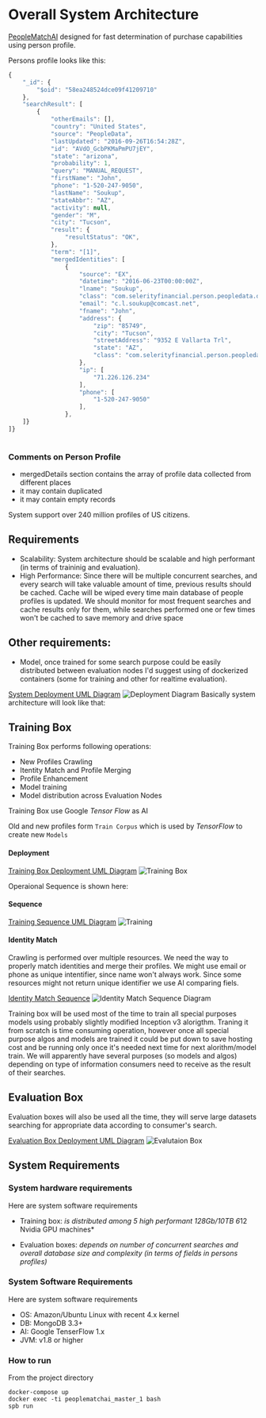 # Overall System Architecture
[PeopleMatchAI](https://github.com/softsky/people-match-ai) designed for fast determination of purchase capabilities using person profile.

Persons profile looks like this:

``` javascript
{
	"_id": {
		"$oid": "58ea248524dce09f41209710"
	},
	"searchResult": [
		{
			"otherEmails": [],
			"country": "United States",
			"source": "PeopleData",
			"lastUpdated": "2016-09-26T16:54:28Z",
			"id": "AVdO_GcbPKMaPmPU7jEY",
			"state": "arizona",
			"probability": 1,
			"query": "MANUAL_REQUEST",
			"firstName": "John",
			"phone": "1-520-247-9050",
			"lastName": "Soukup",
			"stateAbbr": "AZ",
			"activity": null,
			"gender": "M",
			"city": "Tucson",
			"result": {
				"resultStatus": "OK",
			},
			"term": "[1]",
			"mergedIdentities": [
				{
					"source": "EX",
					"datetime": "2016-06-23T00:00:00Z",
					"lname": "Soukup",
					"class": "com.selerityfinancial.person.peopledata.dto.PeopleDataPerson",
					"email": "c.l.soukup@comcast.net",
					"fname": "John",
					"address": {
						"zip": "85749",
						"city": "Tucson",
						"streetAddress": "9352 E Vallarta Trl",
						"state": "AZ",
						"class": "com.selerityfinancial.person.peopledata.dto.PeopleDataAddress"
					},
					"ip": [
						"71.226.126.234"
					],
					"phone": [
						"1-520-247-9050"
					],
				},
    ]}
]}
                                

```


  
### Comments on Person Profile
    
* mergedDetails section contains the array of profile data collected from different places
* it may contain duplicated
* it may contain empty records

System support over 240 million profiles of US citizens.

## Requirements
    
* Scalability:
    System architecture should be scalable and high performant (in terms of traininig and evaluation).
* High Performance:
    Since there will be multiple concurrent searches, and every search will take valuable amount of time, previous results should be cached.
    Cache will be wiped every time main database of people profiles is updated.
    We should monitor for most frequent searches and cache results only for them, while searches performed one or few times won't be cached to save memory and drive space
    
## Other requirements:
    
* Model, once trained for some search purpose could be easily distributed between evaluation nodes I'd suggest using of dockerized containers (some for training and other for realtime evaluation).

[System Deployment UML Diagram](Resources/uml/SystemDeployment.uml)
![Deployment Diagram](Resources/SystemDeployment.uml.png)
Basically system architecture will look like that:

## Training Box

Training Box performs following operations:

* New Profiles Crawling
* Itentity Match and Profile Merging
* Profile Enhancement
* Model training
* Model distribution across Evaluation Nodes

Training Box use Google _Tensor Flow_ as AI

Old and new profiles form `Train Corpus` which is used by _TensorFlow_ to create new `Models`

#### Deployment
[Training Box Deployment UML Diagram](Resources/uml/TrainigBoxDeployment.uml)
![Training Box](Resources/TrainingBoxDeployment.uml.png)

Operaional Sequence is shown here:
#### Sequence
[Training Sequence UML Diagram](Resources/uml/Resources/uml/TrainSequence.uml)
![Training](Resources/TrainSequence.uml.png)

#### Identity Match
Crawling is performed over multiple resources. We need the way to properly match identities and merge their profiles.
We might use email or phone as unique intentifier, since name won't always work.
Since some resources might not return unique identifier we use AI comparing fiels.

[Identity Match Sequence](Resources/uml/IdentityMatchSequece.uml)
![Identity Match Sequence Diagram](Resources/IdentityMatchSequence.uml.png)


Training box will be used most of the time to train all special purposes models using probably slightly modified Inception v3 alorigthm. 
Traning it from scratch is time consuming operation, however once all special purpose algos and models are trained it could be put down to save hosting cost and be running only once it's needed next time 
for next alorithm/model train. We will apparently have several purposes (so models and algos) depending on type of information consumers need to receive as the result of their searches.

## Evaluation Box
Evaluation boxes will also be used all the time, they will serve large datasets searching for appropriate data according to consumer's search.

[Evaluation Box Deployment UML Diagram](Resources/uml/EvaluationBoxDeployment.uml)
![Evalutaion Box](Resources/EvaluationBoxDeployment.uml.png)

## System Requirements

### System hardware requirements
Here are system software requirements 

* Training box:
  *is distributed among 5 high performant 128Gb/10TB 6*12 Nvidia GPU machines*
      
* Evaluation boxes: 
  *depends on number of concurrent searches and overall database size and complexity (in terms of fields in persons profiles)*
    
### System Software Requirements
Here are system software requirements 

* OS: Amazon/Ubuntu Linux with recent 4.x kernel
* DB: MongoDB 3.3+
* AI: Google TenserFlow 1.x
* JVM: v1.8 or higher

    
### How to run
From the project directory

``` shell
docker-compose up
docker exec -ti peoplematchai_master_1 bash
spb run
```
